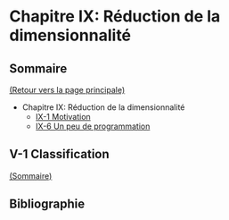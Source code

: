 ﻿# Chapitre IX: Réduction de la dimensionnalité

## Sommaire

[(Retour vers la page principale)](README.md)

- Chapitre IX: Réduction de la dimensionnalité
  - [IX-1 Motivation](#ix-1-motivation)
  - [IX-6 Un peu de programmation](#ix-6-un-peu-de-programmation)

## V-1 Classification

[(Sommaire)](#sommaire)

## Bibliographie
